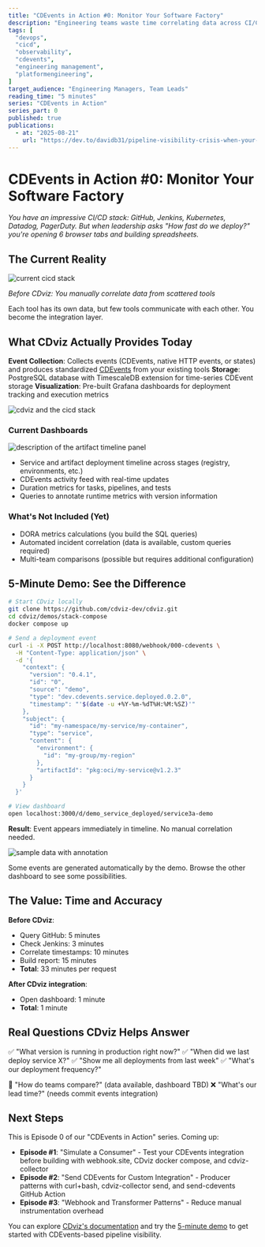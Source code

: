 ```yaml
---
title: "CDEvents in Action #0: Monitor Your Software Factory"
description: "Engineering teams waste time correlating data across CI/CD tools. CDviz provides unified CDEvents-based event collection and visualization for deployment tracking."
tags: [
  "devops",
  "cicd",
  "observability",
  "cdevents",
  "engineering management",
  "platformengineering",
]
target_audience: "Engineering Managers, Team Leads"
reading_time: "5 minutes"
series: "CDEvents in Action"
series_part: 0
published: true
publications:
  - at: "2025-08-21"
    url: "https://dev.to/davidb31/pipeline-visibility-crisis-when-your-tools-dont-talk-3ch"
---
```


# CDEvents in Action #0: Monitor Your Software Factory

_You have an impressive CI/CD stack: GitHub, Jenkins, Kubernetes, Datadog, PagerDuty. But when leadership asks "How fast do we deploy?" you're opening 6
browser tabs and building spreadsheets._

## The Current Reality

![current cicd stack](/architectures/problem_before.svg)

_Before CDviz: You manually correlate data from scattered tools_

Each tool has its own data, but few tools communicate with each other. You become the integration layer.

## What CDviz Actually Provides Today

**Event Collection**: Collects events (CDEvents, native HTTP events, or states) and produces standardized [CDEvents](https://cdevents.dev/) from your existing tools
**Storage**: PostgreSQL database with TimescaleDB extension for time-series CDEvent storage
**Visualization**: Pre-built Grafana dashboards for deployment tracking and execution metrics

![cdviz and the cicd stack](/architectures/problem_after.svg)

### Current Dashboards

![description of the artifact timeline panel](/screenshots/grafana_panel_timeline_version_on_stage-legend.svg)

- Service and artifact deployment timeline across stages (registry, environments, etc.)
- CDEvents activity feed with real-time updates
- Duration metrics for tasks, pipelines, and tests
- Queries to annotate runtime metrics with version information

### What's Not Included (Yet)

- DORA metrics calculations (you build the SQL queries)
- Automated incident correlation (data is available, custom queries required)
- Multi-team comparisons (possible but requires additional configuration)

## 5-Minute Demo: See the Difference

```bash
# Start CDviz locally
git clone https://github.com/cdviz-dev/cdviz.git
cd cdviz/demos/stack-compose
docker compose up

# Send a deployment event
curl -i -X POST http://localhost:8080/webhook/000-cdevents \
  -H "Content-Type: application/json" \
  -d '{
    "context": {
      "version": "0.4.1",
      "id": "0",
      "source": "demo",
      "type": "dev.cdevents.service.deployed.0.2.0",
      "timestamp": "'$(date -u +%Y-%m-%dT%H:%M:%SZ)'"
    },
    "subject": {
      "id": "my-namespace/my-service/my-container",
      "type": "service",
      "content": {
        "environment": {
          "id": "my-group/my-region"
        },
        "artifactId": "pkg:oci/my-service@v1.2.3"
      }
    }
  }'

# View dashboard
open localhost:3000/d/demo_service_deployed/service3a-demo
```

**Result**: Event appears immediately in timeline. No manual correlation needed.

![sample data with annotation](/screenshots/grafana_panel_annoted_timeserie-20250821_1200_1.png)

Some events are generated automatically by the demo. Browse the other dashboard to see some possibilities.

## The Value: Time and Accuracy

**Before CDviz**:

- Query GitHub: 5 minutes
- Check Jenkins: 3 minutes
- Correlate timestamps: 10 minutes
- Build report: 15 minutes
- **Total**: 33 minutes per request

**After CDviz integration**:

- Open dashboard: 1 minute
- **Total**: 1 minute

## Real Questions CDviz Helps Answer

✅ "What version is running in production right now?"
✅ "When did we last deploy service X?"
✅ "Show me all deployments from last week"
✅ "What's our deployment frequency?"

🔄 "How do teams compare?" (data available, dashboard TBD)
❌ "What's our lead time?" (needs commit events integration)

## Next Steps

This is Episode 0 of our "CDEvents in Action" series. Coming up:

- **Episode #1**: "Simulate a Consumer" - Test your CDEvents integration before building with webhook.site, CDviz docker compose, and cdviz-collector
- **Episode #2**: "Send CDEvents for Custom Integration" - Producer patterns with curl+bash, cdviz-collector send, and send-cdevents GitHub Action
- **Episode #3**: "Webhook and Transformer Patterns" - Reduce manual instrumentation overhead

You can explore [CDviz's documentation](https://cdviz.dev) and try the [5-minute demo](https://github.com/cdviz-dev/cdviz) to get started with CDEvents-based pipeline visibility.
